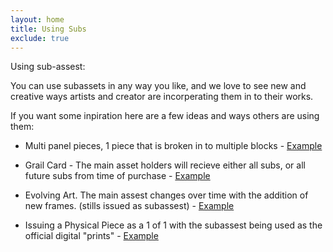 ```yaml
---
layout: home
title: Using Subs
exclude: true
---
```

Using sub-assest:

You can use subassets in any way you like, and we love to see new and creative ways artists and creator are incorperating them in to their works.

If you want some inpiration here are a few ideas and ways others are using them:

- Multi panel pieces, 1 piece that is broken in to multiple blocks - <a href = "card-1/btcblocks">Example</a>

- Grail Card - The main asset holders will recieve either all subs, or all future subs from time of purchase  - <a href = "card-1/thetimesnews">Example</a>

- Evolving Art. The main assest changes over time with the addition of new frames. (stills issued as subassest) - <a href = "card-1/thetimesnews">Example</a>

- Issuing a Physical Piece as a 1 of 1 with the subassest being used as the official digital "prints" - <a href = "link.com">Example</a>
